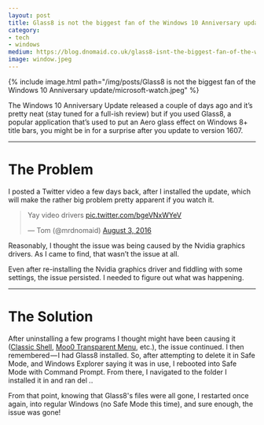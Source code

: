 ```yaml
---
layout: post
title: Glass8 is not the biggest fan of the Windows 10 Anniversary update
category:
- tech
- windows
medium: https://blog.dnomaid.co.uk/glass8-isnt-the-biggest-fan-of-the-windows-10-anniversary-update-92a00350fbc2
image: window.jpeg
---
```


{% include image.html path="/img/posts/Glass8 is not the biggest fan of the Windows 10 Anniversary update/microsoft-watch.jpeg" %}

The Windows 10 Anniversary Update released a couple of days ago and it’s pretty neat (stay tuned for a full-ish review) but if you used Glass8, a popular application that’s used to put an Aero glass effect on Windows 8+ title bars, you might be in for a surprise after you update to version 1607.

---

# The Problem
I posted a Twitter video a few days back, after I installed the update, which will make the rather big problem pretty apparent if you watch it.

<div>
<div style="max-width: 40em !important; margin: 0 auto;">
<blockquote class="twitter-tweet" data-lang="en"><p lang="en" dir="ltr">Yay video drivers <a href="https://t.co/bgeVNxWYeV">pic.twitter.com/bgeVNxWYeV</a></p>&mdash; Tom (@mrdnomaid) <a href="https://twitter.com/mrdnomaid/status/760767912126844928">August 3, 2016</a></blockquote>
<script async src="//platform.twitter.com/widgets.js" charset="utf-8"></script>
</div>
</div>

Reasonably, I thought the issue was being caused by the Nvidia graphics drivers. As I came to find, that wasn’t the issue at all.

Even after re-installing the Nvidia graphics driver and fiddling with some settings, the issue persisted. I needed to figure out what was happening.

---

# The Solution
After uninstalling a few programs I thought might have been causing it ([Classic Shell](http://www.classicshell.net/), [Moo0 Transparent Menu](http://www.moo0.com/software/TransparentMenu/), etc.), the issue continued. I then remembered — I had Glass8 installed. So, after attempting to delete it in Safe Mode, and Windows Explorer saying it was in use, I rebooted into Safe Mode with Command Prompt. From there, I navigated to the folder I installed it in and ran del *.*.

From that point, knowing that Glass8's files were all gone, I restarted once again, into regular Windows (no Safe Mode this time), and sure enough, the issue was gone!
